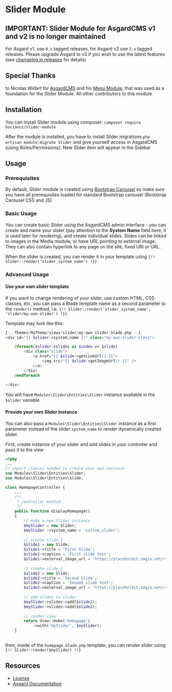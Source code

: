 # Slider Module

## IMPORTANT: Slider Module for AsgardCMS v1 and v2 is no longer maintained
For Asgard v1, use `0.x` tagged releases, for Asgard v2 use `2.x` tagged releases.
Please upgrade Asgard to v3 if you wish to use the latest features (see [changelog in releases](https://github.com/BocianCZ/slider-module/releases) for details)

## Special Thanks
to Nicolas Widart for [AsgardCMS](https://github.com/AsgardCms) and his [Menu Module](https://github.com/AsgardCms/Menu), that was used as a foundation for the Slider Module.
All other contributors to this module

## Installation
You can install Slider module using composer:
`composer require bociancz/slider-module`

After the module is installed, you have to install Slider migrations `php artisan module:migrate Slider`
and give yourself access in AsgardCMS (using Roles/Permissions). 
New Slider item will appear in the Sidebar

## Usage

### Prerequisites
By default, Slider module is created using [Bootstrap Carousel](https://getbootstrap.com/docs/4.0/components/carousel/)
so make sure you have all prerequisites loaded for standard Bootstrap carousel (Bootstrap Carousel CSS and JS)

### Basic Usage
You can create basic Slider using the AsgardCMS admin interface - you can create and name your slider
(pay attention to the **System Name** field here, it is used later for rendering), and create individual
slides. Slides can be linked to images in the Media module, or have URL pointing to external image.
They can also contain hyperlink to any page on the site, fixed URI or URL.

When the slider is created, you can render it in your template using `{!! Slider::render('slider_system_name') !}}`
 
### Advanced Usage

#### Use your own slider template
If you want to change rendering of your slider, use custom HTML, CSS classes, etc, you can pass a Blade template
name as a second parameter to the `render()` method, i.e.
`{!! Slider::render('slider_system_name', 'slider/my-own-slider') !}}`

Template may look like this:
```php
{-- Themes/MyTheme/views/slider/my-own-slider.blade.php --}
<div id="{{ $slider->system_name }}" class="my-own-slider-class">

    @foreach($slider->slides as $index => $slide)
        <div class="slide">
            <a href="{{ $slide->getLinkUrl() }}">
                <img src="{{ $slide->getImageUrl() }}" />
            </a>
        </div>
    @endforeach
    
</div>
```
You will have `Modules\Slider\Entities\Slider` instance available in the `$slider` variable

#### Provide your own Slider instance
You can also pass a `Modules\Slider\Entities\Slider` instance as a first parameter instead of the
slider `system_name` to render dynamically created slider.

First, create instance of your slider and add slides in your controller and pass it to the view
```php
<?php
...
// import classes needed to create your own instance
use Modules\Slider\Entities\Slider;
use Modules\Slider\Entities\Slide;

class HomepageController {
    ...
    /**
     * controller method
     */
    public function displayHomepage()
    {
        // make a new Slider instance
        $mySlider = new Slider;
        $mySlider ->system_name = 'custom_slider';
        
        // create slide 1
        $slide1 = new Slide;
        $slide1->title = 'First Slide';
        $slide1->caption = 'First slide text';
        $slide1->external_image_url = 'https://placeholdit.imgix.net/~text?txtsize=33&txt=Slide1&w=800&h=300';
        
        // create slide 2
        $slide2 = new Slide;
        $slide2->title = 'Second Slide';
        $slide2->caption = 'Second slide text';
        $slide2->external_image_url = 'https://placeholdit.imgix.net/~text?txtsize=33&txt=Slide2&w=800&h=300';
        
        // add slides to slider
        $mySlider->slides->add($slide1);
        $mySlider->slides->add($slide2);
        
        // render view
        return View::make('homepage')
            ->with('mySlider', $mySlider);
    }
    
```

then, inside of the `homepage.blade.php` template, you can render slider using `{!! Slider::render($mySlider) !!}`


## Resources

- [License](LICENSE.md)
- [Asgard Documentation](http://asgardcms.com/docs/)